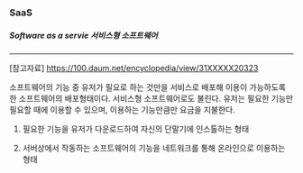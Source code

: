 ### SaaS 

##### Software as a servie 서비스형 소프트웨어

-----

[참고자료] https://100.daum.net/encyclopedia/view/31XXXXX20323

소프트웨어의 기능 중 유저가 필요로 하는 것만을 서비스로 배포해 이용이 가능하도록 한 소프트웨어의 배포형태이다. 서비스형 소프트웨어로도 불린다. 유저는 필요한 기능만 필요할 때에 이용할 수 있으며, 이용하는 기능만큼만 요금을 지불한다. 

1) 필요한 기능을 유저가 다운로드하여 자신의 단말기에 인스톨하는 형태 

2) 서버상에서 작동하는 소프트웨어의 기능을 네트워크를 통해 온라인으로 이용하는 형태

